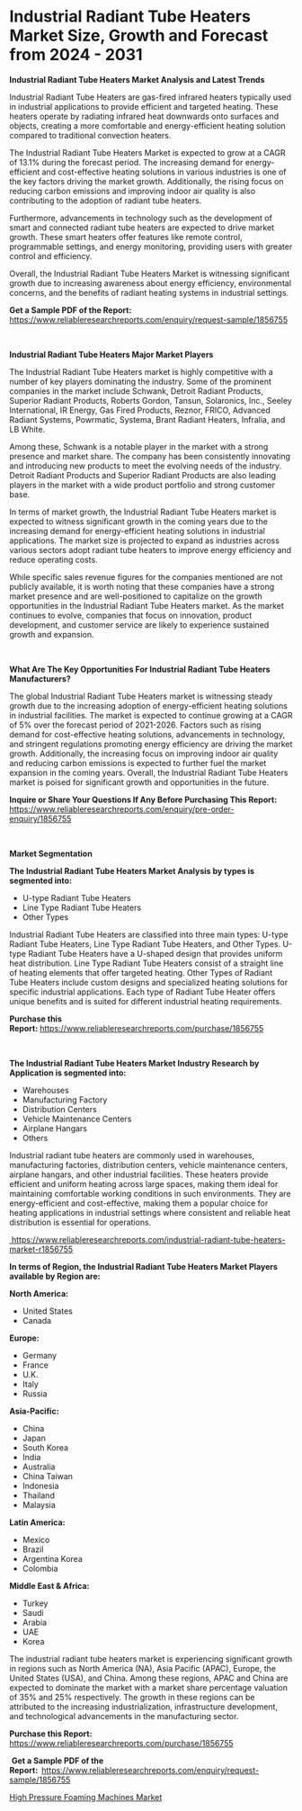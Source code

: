 <p><h1>Industrial Radiant Tube Heaters Market Size, Growth and Forecast from 2024 - 2031</h1></p><p><strong>Industrial Radiant Tube Heaters Market Analysis and Latest Trends</strong></p>
<p><p>Industrial Radiant Tube Heaters are gas-fired infrared heaters typically used in industrial applications to provide efficient and targeted heating. These heaters operate by radiating infrared heat downwards onto surfaces and objects, creating a more comfortable and energy-efficient heating solution compared to traditional convection heaters.</p><p>The Industrial Radiant Tube Heaters Market is expected to grow at a CAGR of 13.1% during the forecast period. The increasing demand for energy-efficient and cost-effective heating solutions in various industries is one of the key factors driving the market growth. Additionally, the rising focus on reducing carbon emissions and improving indoor air quality is also contributing to the adoption of radiant tube heaters.</p><p>Furthermore, advancements in technology such as the development of smart and connected radiant tube heaters are expected to drive market growth. These smart heaters offer features like remote control, programmable settings, and energy monitoring, providing users with greater control and efficiency.</p><p>Overall, the Industrial Radiant Tube Heaters Market is witnessing significant growth due to increasing awareness about energy efficiency, environmental concerns, and the benefits of radiant heating systems in industrial settings.</p></p>
<p><strong>Get a Sample PDF of the Report:&nbsp;</strong> <a href="https://www.reliableresearchreports.com/enquiry/request-sample/1856755">https://www.reliableresearchreports.com/enquiry/request-sample/1856755</a></p>
<p>&nbsp;</p>
<p><strong>Industrial Radiant Tube Heaters Major Market Players</strong></p>
<p><p>The Industrial Radiant Tube Heaters market is highly competitive with a number of key players dominating the industry. Some of the prominent companies in the market include Schwank, Detroit Radiant Products, Superior Radiant Products, Roberts Gordon, Tansun, Solaronics, Inc., Seeley International, IR Energy, Gas Fired Products, Reznor, FRICO, Advanced Radiant Systems, Powrmatic, Systema, Brant Radiant Heaters, Infralia, and LB White.</p><p>Among these, Schwank is a notable player in the market with a strong presence and market share. The company has been consistently innovating and introducing new products to meet the evolving needs of the industry. Detroit Radiant Products and Superior Radiant Products are also leading players in the market with a wide product portfolio and strong customer base.</p><p>In terms of market growth, the Industrial Radiant Tube Heaters market is expected to witness significant growth in the coming years due to the increasing demand for energy-efficient heating solutions in industrial applications. The market size is projected to expand as industries across various sectors adopt radiant tube heaters to improve energy efficiency and reduce operating costs.</p><p>While specific sales revenue figures for the companies mentioned are not publicly available, it is worth noting that these companies have a strong market presence and are well-positioned to capitalize on the growth opportunities in the Industrial Radiant Tube Heaters market. As the market continues to evolve, companies that focus on innovation, product development, and customer service are likely to experience sustained growth and expansion.</p></p>
<p>&nbsp;</p>
<p><strong>What Are The Key Opportunities For Industrial Radiant Tube Heaters Manufacturers?</strong></p>
<p><p>The global Industrial Radiant Tube Heaters market is witnessing steady growth due to the increasing adoption of energy-efficient heating solutions in industrial facilities. The market is expected to continue growing at a CAGR of 5% over the forecast period of 2021-2026. Factors such as rising demand for cost-effective heating solutions, advancements in technology, and stringent regulations promoting energy efficiency are driving the market growth. Additionally, the increasing focus on improving indoor air quality and reducing carbon emissions is expected to further fuel the market expansion in the coming years. Overall, the Industrial Radiant Tube Heaters market is poised for significant growth and opportunities in the future.</p></p>
<p><strong>Inquire or Share Your Questions If Any Before Purchasing This Report:</strong> <a href="https://www.reliableresearchreports.com/enquiry/pre-order-enquiry/1856755">https://www.reliableresearchreports.com/enquiry/pre-order-enquiry/1856755</a></p>
<p>&nbsp;</p>
<p><strong>Market Segmentation</strong></p>
<p><strong>The Industrial Radiant Tube Heaters Market Analysis by types is segmented into:</strong></p>
<p><ul><li>U-type Radiant Tube Heaters</li><li>Line Type Radiant Tube Heaters</li><li>Other Types</li></ul></p>
<p><p>Industrial Radiant Tube Heaters are classified into three main types: U-type Radiant Tube Heaters, Line Type Radiant Tube Heaters, and Other Types. U-type Radiant Tube Heaters have a U-shaped design that provides uniform heat distribution. Line Type Radiant Tube Heaters consist of a straight line of heating elements that offer targeted heating. Other Types of Radiant Tube Heaters include custom designs and specialized heating solutions for specific industrial applications. Each type of Radiant Tube Heater offers unique benefits and is suited for different industrial heating requirements.</p></p>
<p><strong>Purchase this Report:&nbsp;</strong><a href="https://www.reliableresearchreports.com/purchase/1856755">https://www.reliableresearchreports.com/purchase/1856755</a></p>
<p>&nbsp;</p>
<p><strong>The Industrial Radiant Tube Heaters Market Industry Research by Application is segmented into:</strong></p>
<p><ul><li>Warehouses</li><li>Manufacturing Factory</li><li>Distribution Centers</li><li>Vehicle Maintenance Centers</li><li>Airplane Hangars</li><li>Others</li></ul></p>
<p><p>Industrial radiant tube heaters are commonly used in warehouses, manufacturing factories, distribution centers, vehicle maintenance centers, airplane hangars, and other industrial facilities. These heaters provide efficient and uniform heating across large spaces, making them ideal for maintaining comfortable working conditions in such environments. They are energy-efficient and cost-effective, making them a popular choice for heating applications in industrial settings where consistent and reliable heat distribution is essential for operations.</p></p>
<p><a href="https://www.reliableresearchreports.com/industrial-radiant-tube-heaters-market-r1856755">&nbsp;https://www.reliableresearchreports.com/industrial-radiant-tube-heaters-market-r1856755</a></p>
<p><strong>In terms of Region, the Industrial Radiant Tube Heaters Market Players available by Region are:</strong></p>
<p>
    <p> <strong> North America: </strong>
        <ul>
            <li>United States</li>
            <li>Canada</li>
        </ul>
        </p> 
    <p> <strong> Europe: </strong>
        <ul>
            <li>Germany</li>
            <li>France</li>
            <li>U.K.</li>
            <li>Italy</li>
            <li>Russia</li>
        </ul>
        </p> 
    <p> <strong> Asia-Pacific: </strong>
        <ul>
            <li>China</li>
            <li>Japan</li>
            <li>South Korea</li>
            <li>India</li>
            <li>Australia</li>
            <li>China Taiwan</li>
            <li>Indonesia</li>
            <li>Thailand</li>
            <li>Malaysia</li>
        </ul>
        </p> 
    <p> <strong> Latin America: </strong>
        <ul>
            <li>Mexico</li>
            <li>Brazil</li>
            <li>Argentina Korea</li>
            <li>Colombia</li>
        </ul>
        </p> 
    <p> <strong> Middle East & Africa: </strong>
        <ul>
            <li>Turkey</li>
            <li>Saudi</li>
            <li>Arabia</li>
            <li>UAE</li>
            <li>Korea</li>
        </ul>
    </p>
    </p>
<p><p>The industrial radiant tube heaters market is experiencing significant growth in regions such as North America (NA), Asia Pacific (APAC), Europe, the United States (USA), and China. Among these regions, APAC and China are expected to dominate the market with a market share percentage valuation of 35% and 25% respectively. The growth in these regions can be attributed to the increasing industrialization, infrastructure development, and technological advancements in the manufacturing sector.</p></p>
<p><strong>Purchase this Report: </strong><a href="https://www.reliableresearchreports.com/purchase/1856755">https://www.reliableresearchreports.com/purchase/1856755</a></p>
<p>&nbsp;<strong>Get a Sample PDF of the Report:&nbsp;&nbsp;</strong><a href="https://www.reliableresearchreports.com/enquiry/request-sample/1856755">https://www.reliableresearchreports.com/enquiry/request-sample/1856755</a></p>
<p><strong></strong></p>
<p><p><a href="https://github.com/sofayahoo2023/Market-Research-Report-List-4/blob/main/high-pressure-foaming-machines-market.md">High Pressure Foaming Machines Market</a></p></p>